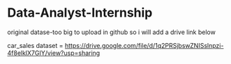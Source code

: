 # Data-Analyst-Internship

original datase-too big to upload in github so i will add a drive link below

car_sales dataset = https://drive.google.com/file/d/1q2PRSjbswZNISslnpzi-4f8elklX7GIY/view?usp=sharing
